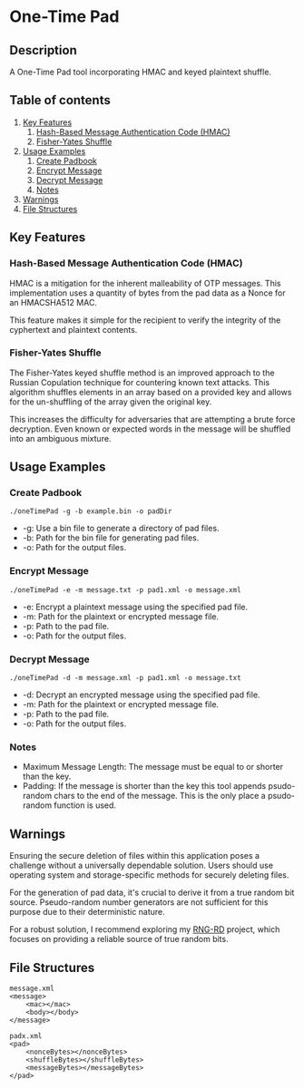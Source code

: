 # One-Time Pad

## Description
A One-Time Pad tool incorporating HMAC and keyed plaintext shuffle.

## Table of contents
1. [Key Features](#key-features)
    1. [Hash-Based Message Authentication Code (HMAC)](#hash-based-message-authentication-code-(hmac))
    2. [Fisher-Yates Shuffle](#fisher-yates-shuffle)
2. [Usage Examples](#usage-examples)
    1. [Create Padbook](#create-padbook)
    2. [Encrypt Message](#encrypt-message)
	3. [Decrypt Message](#decrypt-message)
	4. [Notes](#notes)
3. [Warnings](#warnings)
4. [File Structures](#file-structure)

## Key Features

### Hash-Based Message Authentication Code (HMAC)
HMAC is a mitigation for the inherent malleability of OTP messages. This implementation uses a quantity of bytes from the pad data as a Nonce for an HMACSHA512 MAC.

This feature makes it simple for the recipient to verify the integrity of the cyphertext and plaintext contents.

### Fisher-Yates Shuffle
The Fisher-Yates keyed shuffle method is an improved approach to the Russian Copulation technique for countering known text attacks. This algorithm shuffles elements in an array based on a provided key and allows for the un-shuffling of the array given the original key.

This increases the difficulty for adversaries that are attempting a brute force decryption. Even known or expected words in the message will be shuffled into an ambiguous mixture.

## Usage Examples

### Create Padbook
`./oneTimePad -g -b example.bin -o padDir`

* -g: Use a bin file to generate a directory of pad files.
* -b: Path for the bin file for generating pad files.
* -o: Path for the output files.

### Encrypt Message
`./oneTimePad -e -m message.txt -p pad1.xml -o message.xml`

* -e: Encrypt a plaintext message using the specified pad file.
* -m: Path for the plaintext or encrypted message file.
* -p: Path to the pad file.
* -o: Path for the output files.

### Decrypt Message
`./oneTimePad -d -m message.xml -p pad1.xml -o message.txt`

* -d: Decrypt an encrypted message using the specified pad file.
* -m: Path for the plaintext or encrypted message file.
* -p: Path to the pad file.
* -o: Path for the output files.

### Notes

* Maximum Message Length: The message must be equal to or shorter than the key.
* Padding: If the message is shorter than the key this tool appends psudo-random chars to the end of the message. This is the only place a psudo-random function is used.

## Warnings
Ensuring the secure deletion of files within this application poses a challenge without a universally dependable solution. Users should use operating system and storage-specific methods for securely deleting files.

For the generation of pad data, it's crucial to derive it from a true random bit source. Pseudo-random number generators are not sufficient for this purpose due to their deterministic nature.

For a robust solution, I recommend exploring my [RNG-RD](https://github.com/atjersland/RNG-RD) project, which focuses on providing a reliable source of true random bits.

## File Structures
```
message.xml
<message>
    <mac></mac>
    <body></body>
</message>
```

```
padx.xml
<pad>
    <nonceBytes></nonceBytes>
    <shuffleBytes></shuffleBytes>
    <messageBytes></messageBytes>
</pad>
```